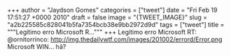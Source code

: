 
+++
author = "Jaydson Gomes"
categories = ["tweet"]
date = "Fri Feb 19 17:51:27 +0000 2010"
draft = false
image = "{TWEET_IMAGE}"
slug = "a2b225585c828041b5fa7354bcb38e9bb2972d9d"
tags = ["tweet"]
title = """Legítimo erro Microsoft R..."""
+++
Legítimo erro Microsoft RT: @ornitorrinco: http://img.thedailywtf.com/images/201002/errord/Error.png Microsoft WIN... hã?
